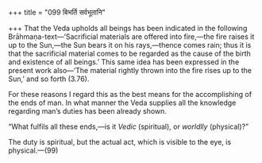 +++
title = "099 बिभर्ति सर्वभूतानि"

+++
That the Veda upholds all beings has been indicated in the following
Brāhmaṇa-text—‘Sacrificial materials are offered into fire,—the fire
raises it up to the Sun,—the Sun bears it on his rays,—thence comes
rain; thus it is that the sacrificial material comes to be regarded as
the cause of the birth and existence of all beings.’ This same idea has
been expressed in the present work also—‘The material rightly thrown
into the fire rises up to the Sun,’ and so forth (3.76).

For these reasons I regard this as the best means for the accomplishing
of the ends of man. In what manner the Veda supplies all the knowledge
regarding man’s duties has been already shown.

“What fulfils all these ends,—is it *Vedic* (spiritual), or *worldlly*
(physical)?”

The duty is spiritual, but the actual act, which is visible to the eye,
is physical.—(99)


